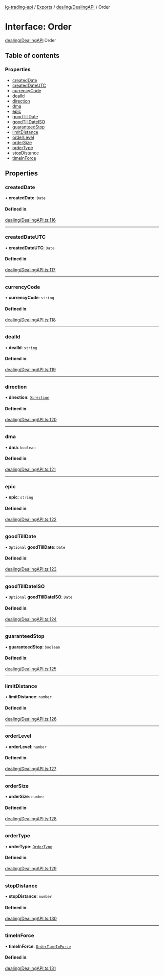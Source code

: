 [ig-trading-api](../README.md) / [Exports](../modules.md) / [dealing/DealingAPI](../modules/dealing_DealingAPI.md) / Order

# Interface: Order

[dealing/DealingAPI](../modules/dealing_DealingAPI.md).Order

## Table of contents

### Properties

- [createdDate](dealing_DealingAPI.Order.md#createddate)
- [createdDateUTC](dealing_DealingAPI.Order.md#createddateutc)
- [currencyCode](dealing_DealingAPI.Order.md#currencycode)
- [dealId](dealing_DealingAPI.Order.md#dealid)
- [direction](dealing_DealingAPI.Order.md#direction)
- [dma](dealing_DealingAPI.Order.md#dma)
- [epic](dealing_DealingAPI.Order.md#epic)
- [goodTillDate](dealing_DealingAPI.Order.md#goodtilldate)
- [goodTillDateISO](dealing_DealingAPI.Order.md#goodtilldateiso)
- [guaranteedStop](dealing_DealingAPI.Order.md#guaranteedstop)
- [limitDistance](dealing_DealingAPI.Order.md#limitdistance)
- [orderLevel](dealing_DealingAPI.Order.md#orderlevel)
- [orderSize](dealing_DealingAPI.Order.md#ordersize)
- [orderType](dealing_DealingAPI.Order.md#ordertype)
- [stopDistance](dealing_DealingAPI.Order.md#stopdistance)
- [timeInForce](dealing_DealingAPI.Order.md#timeinforce)

## Properties

### createdDate

• **createdDate**: `Date`

#### Defined in

[dealing/DealingAPI.ts:116](https://github.com/bennycode/ig-trading-api/blob/98182c7/src/dealing/DealingAPI.ts#L116)

---

### createdDateUTC

• **createdDateUTC**: `Date`

#### Defined in

[dealing/DealingAPI.ts:117](https://github.com/bennycode/ig-trading-api/blob/98182c7/src/dealing/DealingAPI.ts#L117)

---

### currencyCode

• **currencyCode**: `string`

#### Defined in

[dealing/DealingAPI.ts:118](https://github.com/bennycode/ig-trading-api/blob/98182c7/src/dealing/DealingAPI.ts#L118)

---

### dealId

• **dealId**: `string`

#### Defined in

[dealing/DealingAPI.ts:119](https://github.com/bennycode/ig-trading-api/blob/98182c7/src/dealing/DealingAPI.ts#L119)

---

### direction

• **direction**: [`Direction`](../enums/dealing_DealingAPI.Direction.md)

#### Defined in

[dealing/DealingAPI.ts:120](https://github.com/bennycode/ig-trading-api/blob/98182c7/src/dealing/DealingAPI.ts#L120)

---

### dma

• **dma**: `boolean`

#### Defined in

[dealing/DealingAPI.ts:121](https://github.com/bennycode/ig-trading-api/blob/98182c7/src/dealing/DealingAPI.ts#L121)

---

### epic

• **epic**: `string`

#### Defined in

[dealing/DealingAPI.ts:122](https://github.com/bennycode/ig-trading-api/blob/98182c7/src/dealing/DealingAPI.ts#L122)

---

### goodTillDate

• `Optional` **goodTillDate**: `Date`

#### Defined in

[dealing/DealingAPI.ts:123](https://github.com/bennycode/ig-trading-api/blob/98182c7/src/dealing/DealingAPI.ts#L123)

---

### goodTillDateISO

• `Optional` **goodTillDateISO**: `Date`

#### Defined in

[dealing/DealingAPI.ts:124](https://github.com/bennycode/ig-trading-api/blob/98182c7/src/dealing/DealingAPI.ts#L124)

---

### guaranteedStop

• **guaranteedStop**: `boolean`

#### Defined in

[dealing/DealingAPI.ts:125](https://github.com/bennycode/ig-trading-api/blob/98182c7/src/dealing/DealingAPI.ts#L125)

---

### limitDistance

• **limitDistance**: `number`

#### Defined in

[dealing/DealingAPI.ts:126](https://github.com/bennycode/ig-trading-api/blob/98182c7/src/dealing/DealingAPI.ts#L126)

---

### orderLevel

• **orderLevel**: `number`

#### Defined in

[dealing/DealingAPI.ts:127](https://github.com/bennycode/ig-trading-api/blob/98182c7/src/dealing/DealingAPI.ts#L127)

---

### orderSize

• **orderSize**: `number`

#### Defined in

[dealing/DealingAPI.ts:128](https://github.com/bennycode/ig-trading-api/blob/98182c7/src/dealing/DealingAPI.ts#L128)

---

### orderType

• **orderType**: [`OrderType`](../enums/dealing_DealingAPI.OrderType.md)

#### Defined in

[dealing/DealingAPI.ts:129](https://github.com/bennycode/ig-trading-api/blob/98182c7/src/dealing/DealingAPI.ts#L129)

---

### stopDistance

• **stopDistance**: `number`

#### Defined in

[dealing/DealingAPI.ts:130](https://github.com/bennycode/ig-trading-api/blob/98182c7/src/dealing/DealingAPI.ts#L130)

---

### timeInForce

• **timeInForce**: [`OrderTimeInForce`](../enums/dealing_DealingAPI.OrderTimeInForce.md)

#### Defined in

[dealing/DealingAPI.ts:131](https://github.com/bennycode/ig-trading-api/blob/98182c7/src/dealing/DealingAPI.ts#L131)
